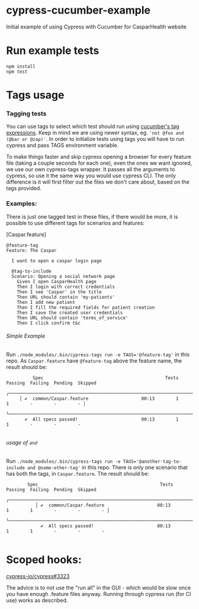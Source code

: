 # cypress-cucumber-example
Initial example of using Cypress with Cucumber for CasparHealth website

# Run example tests

```
npm install
npm test
```  

# Tags usage

### Tagging tests
You can use tags to select which test should run using [cucumber's tag expressions](https://github.com/cucumber/cucumber/tree/master/tag-expressions).
Keep in mind we are using newer syntax, eg. `'not @foo and (@bar or @zap)'`.
In order to initialize tests using tags you will have to run cypress and pass TAGS environment variable.

To make things faster and skip cypress opening a browser for every feature file (taking a couple seconds for each one), even the ones we want ignored, we use our own cypress-tags wrapper. It passes all the arguments to cypress, so use it the same way you would use cypress CLI. The only difference is it will first filter out the files we don't care about, based on the tags provided. 

### Examples:

There is just one tagged test in these files, if there would be more, it is possible to use different tags for scenarios and features:

[Caspar.feature]
```
@feature-tag
Feature: The Caspar

  I want to open a caspar login page

  @tag-to-include
  Scenario: Opening a social network page
    Given I open CasparHealth page
    Then I login with correct credentials
    Then I see 'Caspar' in the title
    Then URL should contain 'my-patients'
    Then I add new patient
    Then I fill the required fields for patient creation
    Then I save the created user credentials
    Then URL should contain 'terms_of_service'
    Then I click confirm t&c
```



###### Simple Example
  Run ```./node_modules/.bin/cypress-tags run -e TAGS='@feature-tag'``` in this repo. As `Caspar.feature` 
  have `@feature-tag` above the feature name, the result should be: 
  
  ```
            Spec                                              Tests  Passing  Failing  Pending  Skipped  
       ┌────────────────────────────────────────────────────────────────────────────────────────────────┐
       │ ✔  common/Caspar.feature                    00:13        1        1        -        -        - │
       └────────────────────────────────────────────────────────────────────────────────────────────────┘
         ✔  All specs passed!                        00:13        1        1        -        -        -  
     

```

###### usage of `and` 

Run ```./node_modules/.bin/cypress-tags run -e TAGS='@another-tag-to-include and @some-other-tag'``` in this repo. There is only one scenario that has both the tags, in `Caspar.feature`. The result should be:  

```
        Spec                                              Tests  Passing  Failing  Pending  Skipped  
           ┌────────────────────────────────────────────────────────────────────────────────────────────────┐
           │ ✔  common/Caspar.feature                    00:13        1        1        -        -        - │
           └────────────────────────────────────────────────────────────────────────────────────────────────┘
             ✔  All specs passed!                        00:13        1        1        -        -        -  
         
```


# Scoped hooks:

[cypress-io/cypress#3323](https://github.com/cypress-io/cypress/issues/3323)

The advice is to not use the "run all" in the GUI - which would be slow once you have enough .feature files anyway. Running through cypress run (for CI use) works as described. 
